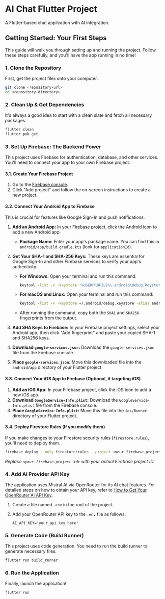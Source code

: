 # AI Chat Flutter Project

A Flutter-based chat application with AI integration.

## Getting Started: Your First Steps

This guide will walk you through setting up and running the project. Follow these steps carefully, and you'll have the app running in no time!

### 1. Clone the Repository

First, get the project files onto your computer.

```bash
git clone <repository-url>
cd <repository-directory>
```

### 2. Clean Up & Get Dependencies

It's always a good idea to start with a clean slate and fetch all necessary packages.

```bash
flutter clean
flutter pub get
```

### 3. Set Up Firebase: The Backend Power

This project uses Firebase for authentication, database, and other services. You'll need to connect your app to your own Firebase project.

#### 3.1. Create Your Firebase Project

1.  Go to the [Firebase console](https://console.firebase.google.com/).
2.  Click "Add project" and follow the on-screen instructions to create a new project.

#### 3.2. Connect Your Android App to Firebase

This is crucial for features like Google Sign-In and push notifications.

1.  **Add an Android App:** In your Firebase project, click the Android icon to add a new Android app.
    - **Package Name:** Enter your app's package name. You can find this in `android/app/build.gradle.kts` (look for `applicationId`).
2.  **Get Your SHA-1 and SHA-256 Keys:** These keys are essential for Google Sign-In and other Firebase services to verify your app's authenticity.

    - **For Windows:**
      Open your terminal and run this command:

      ```bash
      keytool -list -v -keystore "%USERPROFILE%\.android\debug.keystore" -alias androiddebugkey -storepass android -keypass android
      ```

    - **For macOS and Linux:**
      Open your terminal and run this command:

      ```bash
      keytool -list -v -keystore ~/.android/debug.keystore -alias androiddebugkey -storepass android -keypass android
      ```

    - After running the command, copy both the `SHA1` and `SHA256` fingerprints from the output.

3.  **Add SHA Keys to Firebase:** In your Firebase project settings, select your Android app, then click "Add fingerprint" and paste your copied SHA-1 and SHA256 keys.
4.  **Download `google-services.json`:** Download the `google-services.json` file from the Firebase console.
5.  **Place `google-services.json`:** Move this downloaded file into the `android/app` directory of your Flutter project.

#### 3.3. Connect Your iOS App to Firebase (Optional, if targeting iOS)

1.  **Add an iOS App:** In your Firebase project, click the iOS icon to add a new iOS app.
2.  **Download `GoogleService-Info.plist`:** Download the `GoogleService-Info.plist` file from the Firebase console.
3.  **Place `GoogleService-Info.plist`:** Move this file into the `ios/Runner` directory of your Flutter project.

#### 3.4. Deploy Firestore Rules (If you modify them)

If you make changes to your Firestore security rules (`firestore.rules`), you'll need to deploy them.

```bash
firebase deploy --only firestore:rules --project <your-firebase-project-id>
```

_Replace `<your-firebase-project-id>` with your actual Firebase project ID._

### 4. Add AI Provider API Key

The application uses Mistral AI via OpenRouter for its AI chat features. For detailed steps on how to obtain your API key, refer to [How to Get Your OpenRouter AI API Key](docs/openrouter_api_key.md).

1.  Create a file named `.env` in the root of the project.
2.  Add your OpenRouter API key to the `.env` file as follows:

    ```
    AI_API_KEY='your_api_key_here'
    ```

### 5. Generate Code (Build Runner)

This project uses code generation. You need to run the build runner to generate necessary files.

```bash
flutter run build_runner
```

### 6. Run the Application

Finally, launch the application!

```bash
flutter run
```
